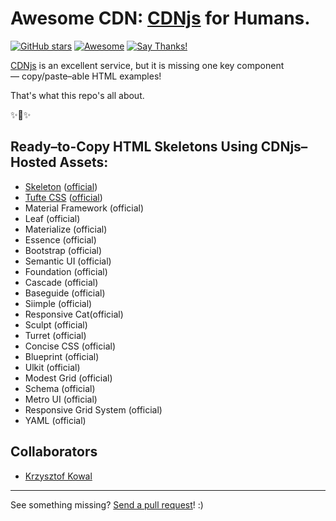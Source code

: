 # Awesome CDN: [CDNjs](https://cdnjs.com) for Humans.

[![GitHub stars](https://img.shields.io/github/stars/kennethreitz/awesome-cdn.svg?style=social&label=Star)](https://github.com/kennethreitz/awesome-coins)
[![Awesome](https://cdn.rawgit.com/sindresorhus/awesome/d7305f38d29fed78fa85652e3a63e154dd8e8829/media/badge.svg)](https://github.com/sindresorhus/awesome)
[![Say Thanks!](https://img.shields.io/badge/SayThanks-!-1EAEDB.svg)](https://saythanks.io/to/kennethreitz)

[CDNjs](https://cdnjs.com) is an excellent service, but it is missing one key component — copy/paste–able HTML examples! 

That's what this repo's all about. 

✨🍰✨

## Ready–to-Copy HTML Skeletons Using CDNjs–Hosted Assets:

- [Skeleton](https://github.com/kennethreitz/awesome-cdn/blob/master/skeleton.html) ([official](http://getskeleton.com))
- [Tufte CSS](https://github.com/kennethreitz/awesome-cdn/blob/master/tufte-css.html) ([official](https://edwardtufte.github.io/tufte-css/))
- Material Framework (official)
- Leaf (official)
- Materialize (official)
- Essence (official)
- Bootstrap (official)
- Semantic UI (official)
- Foundation (official)
- Cascade (official)
- Baseguide (official)
- Siimple (official)
- Responsive Cat(official)
- Sculpt (official)
- Turret (official)
- Concise CSS (official)
- Blueprint (official)
- Ulkit (official)
- Modest Grid (official)
- Schema (official)
- Metro UI (official)
- Responsive Grid System (official)
- YAML (official)

## Collaborators

- [Krzysztof Kowal](https://github.com/tukruic)


-----------------------

See something missing? [Send a pull request](https://github.com/kennethreitz/awesome-cdn/pulls)! :)
